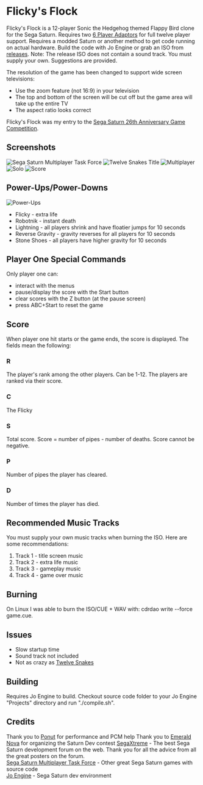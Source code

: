 # Flicky's Flock
Flicky's Flock is a 12-player Sonic the Hedgehog themed Flappy Bird clone for the Sega Saturn. Requires two [6 Player Adaptors](https://segaretro.org/Saturn_6_Player_Adaptor) for full twelve player support. Requires a modded Saturn or another method to get code running on actual hardware. Build the code with Jo Engine or grab an ISO from [releases](https://github.com/slinga-homebrew/Flickys-Flock/releases). Note: The release ISO does not contain a sound track. You must supply your own. Suggestions are provided. 

The resolution of the game has been changed to support wide screen televisions:
- Use the zoom feature (not 16:9) in your television
- The top and bottom of the screen will be cut off but the game area will take up the entire TV
- The aspect ratio looks correct

Flicky's Flock was my entry to the [Sega Saturn 26th Anniversary Game Competition](https://segaxtreme.net/threads/sega-saturn-26th-anniversary-game-competition.24626/). 

## Screenshots
![Sega Saturn Multiplayer Task Force](screenshots/ssmtf.png)
![Twelve Snakes Title](screenshots/title.png)
![Multiplayer](screenshots/multiplayer.png)
![Solo](screenshots/solo.png)
![Score](screenshots/score.png)

## Power-Ups/Power-Downs
![Power-Ups](screenshots/powerups.png)
* Flicky - extra life
* Robotnik - instant death  
* Lightning - all players shrink and have floatier jumps for 10 seconds  
* Reverse Gravity - gravity reverses for all players for 10 seconds  
* Stone Shoes - all players have higher gravity for 10 seconds  

## Player One Special Commands
Only player one can:  
- interact with the menus  
- pause/display the score with the Start button  
- clear scores with the Z button (at the pause screen)  
- press ABC+Start to reset the game  

## Score
When player one hit starts or the game ends, the score is displayed. The fields mean the following:

### R
The player's rank among the other players. Can be 1-12. The players are ranked via their score.  
### C
The Flicky 
### S
Total score. Score = number of pipes - number of deaths. Score cannot be negative.  
### P
Number of pipes the player has cleared.  
### D
Number of times the player has died.  

## Recommended Music Tracks
You must supply your own music tracks when burning the ISO. Here are some recommendations:
1) Track 1 - title screen music
2) Track 2 - extra life music
3) Track 3 - gameplay music
4) Track 4 - game over music

## Burning
On Linux I was able to burn the ISO/CUE + WAV with: cdrdao write --force game.cue. 

## Issues
- Slow startup time 
- Sound track not included
- Not as crazy as [Twelve Snakes](https://github.com/slinga-homebrew/Twelve-Snakes)

## Building
Requires Jo Engine to build. Checkout source code folder to your Jo Engine "Projects" directory and run "./compile.sh". 

## Credits
Thank you to [Ponut](https://github.com/ponut64) for performance and PCM help 
Thank you to [Emerald Nova](www.emeraldnova.com) for organizing the Saturn Dev contest
[SegaXtreme](http://www.segaxtreme.net/) - The best Sega Saturn development forum on the web. Thank you for all the advice from all the great posters on the forum.  
[Sega Saturn Multiplayer Task Force](http://vieille.merde.free.fr/) - Other great Sega Saturn games with source code  
[Jo Engine](https://github.com/johannes-fetz/joengine) - Sega Saturn dev environment  
